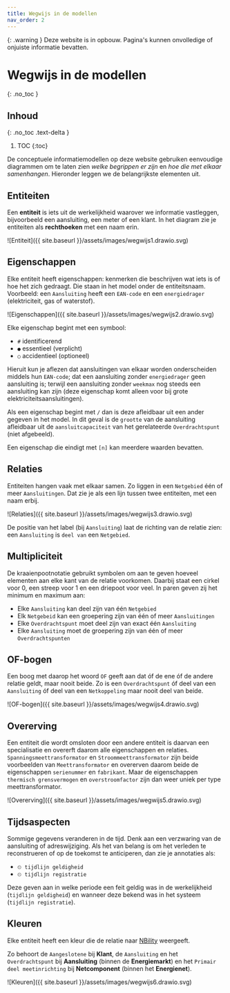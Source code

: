 ```yaml
---
title: Wegwijs in de modellen
nav_order: 2
---
```


{: .warning }
Deze website is in opbouw. Pagina's kunnen onvolledige of onjuiste informatie bevatten.

# Wegwijs in de modellen
{: .no_toc }

## Inhoud
{: .no_toc .text-delta }
1. TOC
{:toc}

De conceptuele informatiemodellen op deze website gebruiken eenvoudige diagrammen om te laten zien _welke begrippen er zijn_ en _hoe die met elkaar samenhangen_. Hieronder leggen we de belangrijkste elementen uit.

## Entiteiten

Een **entiteit** is iets uit de werkelijkheid waarover we informatie vastleggen, bijvoorbeeld een aansluiting, een meter of een klant. In het diagram zie je entiteiten als **rechthoeken** met een naam erin.

![Entiteit]({{ site.baseurl }}/assets/images/wegwijs1.drawio.svg)

## Eigenschappen

Elke entiteit heeft eigenschappen: kenmerken die beschrijven wat iets is of hoe het zich gedraagt. Die staan in het model onder de entiteitsnaam. Voorbeeld: een `Aansluiting` heeft een `EAN-code` en een `energiedrager` (elektriciteit, gas of waterstof).

![Eigenschappen]({{ site.baseurl }}/assets/images/wegwijs2.drawio.svg)

Elke eigenschap begint met een symbool:

- `#` identificerend
- `●` essentieel (verplicht)
- `○` accidentieel (optioneel)

Hieruit kun je aflezen dat aansluitingen van elkaar worden onderscheiden middels hun `EAN-code`; dat een aansluiting zonder `energiedrager` geen aansluiting is; terwijl een aansluiting zonder `weekmax` nog steeds een aansluiting kan zijn (deze eigenschap komt alleen voor bij grote elektriciteitsaansluitingen).

Als een eigenschap begint met `/` dan is deze afleidbaar uit een ander gegeven in het model. In dit geval is de `grootte` van de aansluiting afleidbaar uit de `aansluitcapaciteit` van het gerelateerde `Overdrachtspunt` (niet afgebeeld).

Een eigenschap die eindigt met `[n]` kan meerdere waarden bevatten.

## Relaties

Entiteiten hangen vaak met elkaar samen. Zo liggen in een `Netgebied` één of meer `Aansluitingen`. Dat zie je als een lijn tussen twee entiteiten, met een naam erbij.

![Relaties]({{ site.baseurl }}/assets/images/wegwijs3.drawio.svg)

De positie van het label (bij `Aansluiting`) laat de richting van de relatie zien: een `Aansluiting` is `deel van` een `Netgebied`.

## Multipliciteit

De kraaienpootnotatie gebruikt symbolen om aan te geven hoeveel elementen aan elke kant van de relatie voorkomen. Daarbij staat een cirkel voor 0, een streep voor 1 en een driepoot voor veel. In paren geven zij het minimum en maximum aan:

- Elke `Aansluiting` kan deel zijn van één `Netgebied`
- Elk `Netgebeid` kan een groepering zijn van één of meer `Aansluitingen`
- Elke `Overdrachtspunt` moet deel zijn van exact één `Aansluiting`
- Elke `Aansluiting` moet de groepering zijn van één of meer `Overdrachtspunten`

## OF-bogen

Een boog met daarop het woord `OF` geeft aan dat óf de ene óf de andere relatie geldt, maar nooit beide. Zo is een `Overdrachtspunt` óf deel van een `Aansluiting` óf deel van een `Netkoppeling` maar nooit deel van beide.

![OF-bogen]({{ site.baseurl }}/assets/images/wegwijs4.drawio.svg)

## Overerving

Een entiteit die wordt omsloten door een andere entiteit is daarvan een specialisatie en overerft daarom alle eigenschappen en relaties. `Spanningsmeettransformator` en `Stroommeettransformator` zijn beide voorbeelden van `Meettransformator` en overerven daarom beide de eigenschappen `serienummer` en `fabrikant`. Maar de eigenschappen `thermisch grensvermogen` en `overstroomfactor` zijn dan weer uniek per type meettransformator.

![Overerving]({{ site.baseurl }}/assets/images/wegwijs5.drawio.svg)

## Tijdsaspecten

Sommige gegevens veranderen in de tijd. Denk aan een verzwaring van de aansluiting of adreswijziging. Als het van belang is om het verleden te reconstrueren of op de toekomst te anticiperen, dan zie je annotaties als:

- `⏲ tijdlijn geldigheid`
- `⏲ tijdlijn registratie`

Deze geven aan in welke periode een feit geldig was in de werkelijkheid (`tijdlijn geldigheid`) en wanneer deze bekend was in het systeem (`tijdlijn registratie`).

## Kleuren

Elke entiteit heeft een kleur die de relatie naar [NBility](https://nbility-model.github.io/) weergeeft.

Zo behoort de `Aangeslotene` bij **Klant**, de `Aansluiting` en het `Overdrachtspunt` bij **Aansluiting** (binnen de **Energiemarkt**) en het `Primair deel meetinrichting` bij **Netcomponent** (binnen het **Energienet**).

![Kleuren]({{ site.baseurl }}/assets/images/wegwijs6.drawio.svg)
